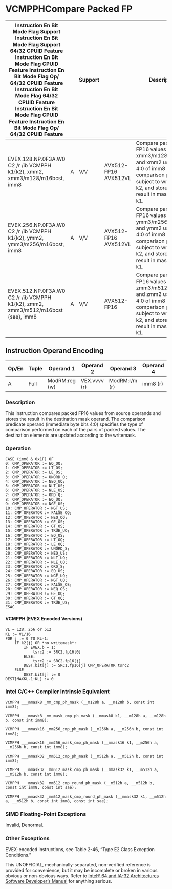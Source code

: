 # VCMPPH**Compare Packed FP**

| Instruction En Bit Mode Flag Support Instruction En Bit Mode Flag Support 64/32 CPUID Feature Instruction En Bit Mode Flag CPUID Feature Instruction En Bit Mode Flag Op/ 64/32 CPUID Feature Instruction En Bit Mode Flag 64/32 CPUID Feature Instruction En Bit Mode Flag CPUID Feature Instruction En Bit Mode Flag Op/ 64/32 CPUID Feature |     | Support |                      | Description                                                                                                                                                                  |
| ---------------------------------------------------------------------------------------------------------------------------------------------------------------------------------------------------------------------------------------------------------------------------------------------------------------------------------------------- | --- | ------- | -------------------- | ---------------------------------------------------------------------------------------------------------------------------------------------------------------------------- |
| EVEX.128.NP.0F3A.W0 C2 /r /ib VCMPPH k1{k2}, xmm2, xmm3/m128/m16bcst, imm8                                                                                                                                                                                                                                                                     | A   | V/V     | AVX512-FP16 AVX512VL | Compare packed FP16 values in xmm3/m128/m16bcst and xmm2 using bits 4:0 of imm8 as a comparison predicate subject to writemask k2, and store the result in mask register k1. |
| EVEX.256.NP.0F3A.W0 C2 /r /ib VCMPPH k1{k2}, ymm2, ymm3/m256/m16bcst, imm8                                                                                                                                                                                                                                                                     | A   | V/V     | AVX512-FP16 AVX512VL | Compare packed FP16 values in ymm3/m256/m16bcst and ymm2 using bits 4:0 of imm8 as a comparison predicate subject to writemask k2, and store the result in mask register k1. |
| EVEX.512.NP.0F3A.W0 C2 /r /ib VCMPPH k1{k2}, zmm2, zmm3/m512/m16bcst {sae}, imm8                                                                                                                                                                                                                                                               | A   | V/V     | AVX512-FP16          | Compare packed FP16 values in zmm3/m512/m16bcst and zmm2 using bits 4:0 of imm8 as a comparison predicate subject to writemask k2, and store the result in mask register k1. |

## Instruction Operand Encoding

| Op/En | Tuple | Operand 1     | Operand 2    | Operand 3     | Operand 4 |
| ----- | ----- | ------------- | ------------ | ------------- | --------- |
| A     | Full  | ModRM:reg (w) | VEX.vvvv (r) | ModRM:r/m (r) | imm8 (r)  |

### Description

This instruction compares packed FP16 values from source operands and stores the result in the destination mask operand. The comparison predicate operand (immediate byte bits 4:0) specifies the type of comparison performed on each of the pairs of packed values. The destination elements are updated according to the writemask.

### Operation

```
CASE (imm8 & 0x1F) OF
0: CMP_OPERATOR := EQ_OQ;
1: CMP_OPERATOR := LT_OS;
2: CMP_OPERATOR := LE_OS;
3: CMP_OPERATOR := UNORD_Q;
4: CMP_OPERATOR := NEQ_UQ;
5: CMP_OPERATOR := NLT_US;
6: CMP_OPERATOR := NLE_US;
7: CMP_OPERATOR := ORD_Q;
8: CMP_OPERATOR := EQ_UQ;
9: CMP_OPERATOR := NGE_US;
10: CMP_OPERATOR := NGT_US;
11: CMP_OPERATOR := FALSE_OQ;
12: CMP_OPERATOR := NEQ_OQ;
13: CMP_OPERATOR := GE_OS;
14: CMP_OPERATOR := GT_OS;
15: CMP_OPERATOR := TRUE_UQ;
16: CMP_OPERATOR := EQ_OS;
17: CMP_OPERATOR := LT_OQ;
18: CMP_OPERATOR := LE_OQ;
19: CMP_OPERATOR := UNORD_S;
20: CMP_OPERATOR := NEQ_US;
21: CMP_OPERATOR := NLT_UQ;
22: CMP_OPERATOR := NLE_UQ;
23: CMP_OPERATOR := ORD_S;
24: CMP_OPERATOR := EQ_US;
25: CMP_OPERATOR := NGE_UQ;
26: CMP_OPERATOR := NGT_UQ;
27: CMP_OPERATOR := FALSE_OS;
28: CMP_OPERATOR := NEQ_OS;
29: CMP_OPERATOR := GE_OQ;
30: CMP_OPERATOR := GT_OQ;
31: CMP_OPERATOR := TRUE_US;
ESAC

```

#### VCMPPH (EVEX Encoded Versions)

```
VL = 128, 256 or 512
KL := VL/16
FOR j := 0 TO KL-1:
    IF k2[j] OR *no writemask*:
        IF EVEX.b = 1:
            tsrc2 := SRC2.fp16[0]
        ELSE:
            tsrc2 := SRC2.fp16[j]
        DEST.bit[j] := SRC1.fp16[j] CMP_OPERATOR tsrc2
    ELSE
        DEST.bit[j] := 0
DEST[MAXKL-1:KL] := 0

```

### Intel C/C++ Compiler Intrinsic Equivalent

```
VCMPPH ___mmask8 _mm_cmp_ph_mask (__m128h a, __m128h b, const int imm8);

```

```
VCMPPH ___mmask8 _mm_mask_cmp_ph_mask (__mmask8 k1, __m128h a, __m128h b, const int imm8);

```

```
VCMPPH ___mmask16 _mm256_cmp_ph_mask (__m256h a, __m256h b, const int imm8);

```

```
VCMPPH ___mmask16 _mm256_mask_cmp_ph_mask (__mmask16 k1, __m256h a, __m256h b, const int imm8);

```

```
VCMPPH ___mmask32 _mm512_cmp_ph_mask (__m512h a, __m512h b, const int imm8);

```

```
VCMPPH ___mmask32 _mm512_mask_cmp_ph_mask (__mmask32 k1, __m512h a, __m512h b, const int imm8);

```

```
VCMPPH ___mmask32 _mm512_cmp_round_ph_mask (__m512h a, __m512h b, const int imm8, const int sae);

```

```
VCMPPH ___mmask32 _mm512_mask_cmp_round_ph_mask (__mmask32 k1, __m512h a, __m512h b, const int imm8, const int sae);

```

### SIMD Floating-Point Exceptions

Invalid, Denormal.

### Other Exceptions

EVEX-encoded instructions, see Table 2-46, “Type E2 Class Exception Conditions.”

This UNOFFICIAL, mechanically-separated, non-verified reference is provided for convenience, but it may be
incomplete or broken in various obvious or non-obvious
ways. Refer to [Intel® 64 and IA-32 Architectures Software Developer’s Manual](https://software.intel.com/en-us/download/intel-64-and-ia-32-architectures-sdm-combined-volumes-1-2a-2b-2c-2d-3a-3b-3c-3d-and-4) for anything serious.
